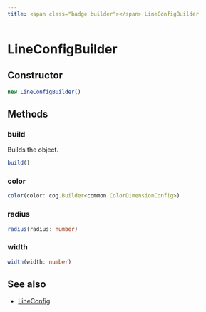```yaml
---
title: <span class="badge builder"></span> LineConfigBuilder
---
```

# <span class="badge builder"></span> LineConfigBuilder

## Constructor

```typescript
new LineConfigBuilder()
```
## Methods

### <span class="badge object-method"></span> build

Builds the object.

```typescript
build()
```

### <span class="badge object-method"></span> color

```typescript
color(color: cog.Builder<common.ColorDimensionConfig>)
```

### <span class="badge object-method"></span> radius

```typescript
radius(radius: number)
```

### <span class="badge object-method"></span> width

```typescript
width(width: number)
```

## See also

 * <span class="badge object-type-interface"></span> [LineConfig](./object-LineConfig.md)
